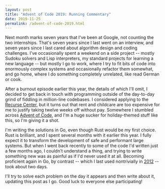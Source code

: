 ```yaml
---
layout: post
title: "Advent of Code 2019: Running Commentary"
date: 2019-11-25
permalink: /advent-of-code-2019.html
---
```


Next month marks seven years that I've been at Google, not counting the two
internships. That's seven years since I last went on an interview, and seven
years since I last cared about algorithm design and coding challenges. I've
occasionally spent a weekend on a side project -- mostly Sudoku solvers and Lisp
interpreters, my standard projects for learning a new language -- but mostly I
go to work, where I try to fit bits of code into enormously complex systems and
occasionally refactor them somewhat, and go home, where I do something
completely unrelated, like read German or cook.

After a burnout episode earlier this year, the details of which I'll omit, I
decided to get back in touch with programming outside of the day-to-day grind of
fiddling in million-line codebases. I considered applying to the [Recurse
Center](https://www.recurse.com), but it turns out that rent and childcare are
too expensive for me to justify taking twelve weeks off without pay. Somewhere I
stumbled across [Advent of Code](https://adventofcode.com), and I'm a huge
sucker for holiday-themed stuff like this, so I'm giving it a shot.

I'm writing the solutions in Go, even though Rust would be my first choice. Rust
is brilliant, and I spent several months with it earlier this year. I fully
expect it to transform the development of safe and performant large systems. But
when I went back recently to some of the code I'd written just a few months ago,
I couldn't understand a thing, and trying to write something new was as painful
as if I'd never used it at all.  Becoming proficient again in Go, by contrast --
which I last used nontrivially in [2012](https://github.com/dhconnelly/rtreego)
-- took about two days.

I'll try to solve each problem on the day it appears and then write about it,
updating this post as I go. Good luck to everyone else participating!
